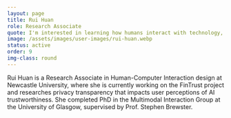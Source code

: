 ```yaml
---
layout: page
title: Rui Huan
role: Research Associate
quote: I'm interested in learning how humans interact with technology, and how to make those interactions better.
image: /assets/images/user-images/rui-huan.webp
status: active
order: 9
img-class: round
---
```


Rui Huan is a Research Associate in Human-Computer Interaction design at Newcastle University, where she is currently working on the FinTrust project and researches privacy transparency that impacts user perceptions of AI trustworthiness. She completed PhD in the Multimodal Interaction Group at the University of Glasgow, supervised by Prof. Stephen Brewster.